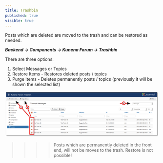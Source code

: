 ```yaml
---
title: Trashbin
published: true
visible: true
---
```


Posts which are deleted are moved to the trash and can be restored as needed.

**_Backend -> Components -> Kunena Forum -> Trashbin_**

There are three options:
1) Select Messages or Topics
2) Restore Items - Restores deleted posts / topics
3) Purge Items - Deletes permanently posts / topics (previously it will be shown the selected list)

![](trash_334.png)

>>>> Posts which are permanently deleted in the front end, will not be moves to the trash. Restore is not possible!